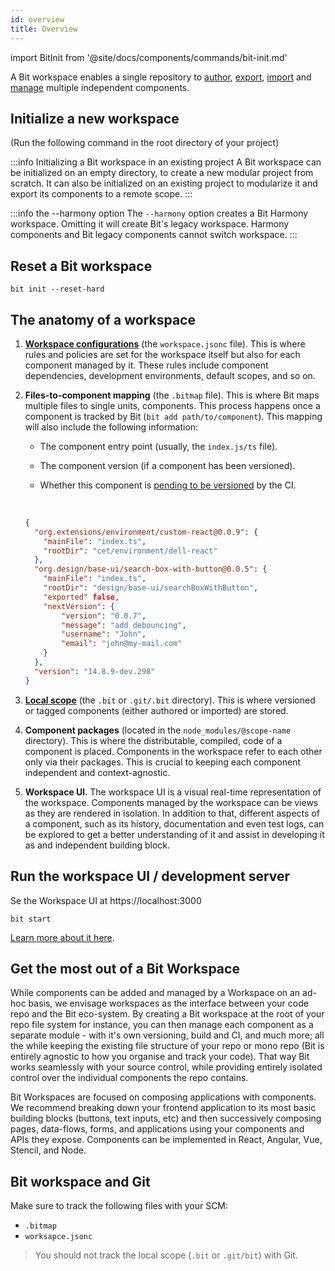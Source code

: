 ```yaml
---
id: overview
title: Overview
---
```


import BitInit from '@site/docs/components/commands/bit-init.md'

A Bit workspace enables a single repository to [author](/getting-started/add-components), [export](/getting-started/export-to-scope), [import](/getting-started/import-install-components) and [manage](/getting-started/manage-dependencies) multiple independent components.

## Initialize a new workspace

(Run the following command in the root directory of your project)

<BitInit />

:::info Initializing a Bit workspace in an existing project
A Bit workspace can be initialized on an empty directory, to create a new modular project from scratch.
It can also be initialized on an existing project to modularize it and export its components to a remote scope.
:::

:::info the --harmony option
The `--harmony` option creates a Bit Harmony workspace. Omitting it will create Bit's legacy workspace.
Harmony components and Bit legacy components cannot switch workspace.
:::

## Reset a Bit workspace

```shell
bit init --reset-hard
```

## The anatomy of a workspace

1. [**Workspace configurations**](/workspace/configurations) (the `workspace.jsonc` file).
   This is where rules and policies are set for the workspace itself but also for each component managed by it.
   These rules include component dependencies, development environments, default scopes, and so on.

2. **Files-to-component mapping** (the `.bitmap` file). This is where Bit maps multiple files to single units, components. This process happens once a component is tracked by Bit (`bit add path/to/component`). This mapping will also include the following information:

   - The component entry point (usually, the `index.js/ts` file).
   - The component version (if a component has been versioned).
   - Whether this component is [pending to be versioned](/component/versioning#soft-and-hard-tags-component-collaboration) by the CI.

     <br />

   ```json title="An example .bitmap file"
   {
     "org.extensions/environment/custom-react@0.0.9": {
       "mainFile": "index.ts",
       "rootDir": "cet/environment/dell-react"
     },
     "org.design/base-ui/search-box-with-button@0.0.5": {
       "mainFile": "index.ts",
       "rootDir": "design/base-ui/searchBoxWithButton",
       "exported" false,
       "nextVersion": {
           "version": "0.0.7",
           "message": "add debouncing",
           "username": "John",
           "email": "john@my-mail.com"
       }
     },
     "version": "14.8.9-dev.298"
   }
   ```

3. [**Local scope**](/scope/overview#local-scope) (the `.bit` or `.git/.bit` directory). This is where versioned or tagged components (either authored or imported) are stored.

4. **Component packages** (located in the `node_modules/@scope-name` directory). This is where the distributable, compiled, code of a component is placed. Components in the workspace refer to each other only via their packages. This is crucial to keeping each component independent and context-agnostic.

5. **Workspace UI**. The workspace UI is a visual real-time representation of the workspace.
   Components managed by the workspace can be views as they are rendered in isolation.
   In addition to that, different aspects of a component, such as its history, documentation and even test logs, can be explored to get a better understanding of it and assist in developing it as and independent building block.

## Run the workspace UI / development server

Se the Workspace UI at https://localhost:3000

```shell
bit start
```

[Learn more about it here](/workspace-ui/overview).

## Get the most out of a Bit Workspace

While components can be added and managed by a Workspace on an ad-hoc basis, we envisage workspaces as the interface between your code repo and the Bit eco-system. By creating a Bit workspace at the root of your repo file system for instance, you can then manage each component as a separate module - with it's own versioning, build and CI, and much more; all the while keeping the existing file structure of your repo or mono repo (Bit is entirely agnostic to how you organise and track your code). That way Bit works seamlessly with your source control, while providing entirely isolated control over the individual components the repo contains.

Bit Workspaces are focused on composing applications with components. We recommend breaking down your frontend application to its most basic building blocks (buttons, text inputs, etc) and then successively composing pages, data-flows, forms, and applications using your components and APIs they expose. Components can be implemented in React, Angular, Vue, Stencil, and Node.

## Bit workspace and Git

Make sure to track the following files with your SCM:

- `.bitmap`
- `worksapce.jsonc`

> You should not track the local scope (`.bit` or `.git/bit`) with Git.
